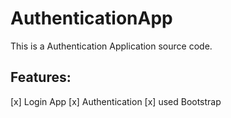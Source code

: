 # AuthenticationApp
This is a Authentication Application source code.

## Features:
[x] Login App
[x] Authentication 
[x] used Bootstrap 
